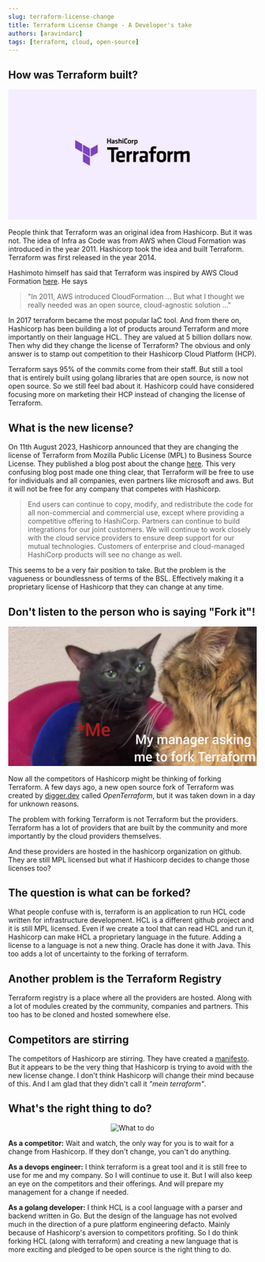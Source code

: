 ```yaml
---
slug: terraform-license-change
title: Terraform License Change - A Developer's take
authors: [aravindarc]
tags: [terraform, cloud, open-source]
---
```


## How was Terraform built?

![Terraform](./assets/terraform.png)

People think that Terraform was an original idea from Hashicorp. But it was not. The idea of Infra as Code was from AWS when Cloud Formation was introduced 
in the year 2011. Hashicorp took the idea and built Terraform. Terraform was first released in the year 2014. 

Hashimoto himself has said that Terraform was inspired by AWS Cloud Formation [here](https://www.hashicorp.com/resources/the-story-of-hashicorp-terraform-with-mitchell-hashimoto).
He says 
> "In 2011, AWS introduced CloudFormation ... But what I thought we really needed was an open source, cloud-agnostic solution ..."


In 2017 terraform became the most popular IaC tool. And from there on, Hashicorp has been building a lot of products around Terraform and more importantly
on their language HCL. They are valued at 5 billion dollars now. Then why did they change the license of Terraform? The obvious and only answer is to 
stamp out competition to their Hashicorp Cloud Platform (HCP).

Terraform says 95% of the commits come from their staff. But still a tool that is entirely built using golang libraries that are open source, is now not open source. So we still 
feel bad about it. Hashicorp could have considered focusing more on marketing their HCP instead of changing the license of Terraform.

## What is the new license?

On 11th August 2023, Hashicorp announced that they are changing the license of Terraform from Mozilla Public License (MPL) to Business Source License.
They published a blog post about the change [here](https://www.hashicorp.com/blog/hashicorp-adopts-business-source-license). 
This very confusing blog post made one thing clear, that Terraform will be free to use for individuals and all companies, even 
partners like microsoft and aws. But it will not be free for any company that competes with Hashicorp. 

> End users can continue to copy, modify, and redistribute the code for all non-commercial and commercial use, except where providing a competitive offering to HashiCorp. Partners can continue to build integrations for our joint customers. We will continue to work closely with the cloud service providers to ensure deep support for our mutual technologies. Customers of enterprise and cloud-managed HashiCorp products will see no change as well.

This seems to be a very fair position to take. But the problem is the vagueness or boundlessness of terms of the BSL. Effectively
making it a proprietary license of Hashicorp that they can change at any time.

## Don't listen to the person who is saying "Fork it"!

![BSL](./assets/catmeme.jpg)

Now all the competitors of Hashicorp might be thinking of forking Terraform. A few days ago, a new open source fork of Terraform was created 
by [digger.dev](https://digger.dev) called _OpenTerraform_, but it was taken down in a day for unknown reasons.

The problem with forking Terraform is not Terraform but the providers. Terraform has a lot of providers that are built by the community and 
more importantly by the cloud providers themselves. 

And these providers are hosted in the hashicorp organization on github. They are still MPL licensed but what if Hashicorp decides to change
those licenses too?

## The question is what can be forked? 

What people confuse with is, terraform is an application to run HCL code written for infrastructure development. HCL is a different
github project and it is still MPL licensed.
Even if we create a tool that can read HCL and run it, Hashicorp can make HCL a proprietary language in the future. Adding 
a license to a language is not a new thing. Oracle has done it with Java. This too adds a lot of uncertainty to the forking of terraform.

## Another problem is the Terraform Registry

Terraform registry is a place where all the providers are hosted. Along with a lot of modules created by the community, companies and 
partners. This too has to be cloned and hosted somewhere else. 

## Competitors are stirring

The competitors of Hashicorp are stirring. They have created a [manifesto](https://opentf.org/). But it appears to be the very
thing that Hashicorp is trying to avoid with the new license change. I don't think Hashicorp will change their mind because of this.
And I am glad that they didn't call it *"mein terraform"*.

## What's the right thing to do?

<p align="center">
    <img src="/img/tomandjerry.jpeg" alt="What to do" width="500"/>
</p>

**As a competitor:** Wait and watch, the only way for you is to wait for a change from Hashicorp. If they don't change, you can't do anything.

**As a devops engineer:** I think terraform is a great tool and it is still free to use for me and my company. So I will continue to use it. 
But I will also keep an eye on the competitors and their offerings. And will prepare my management for a change if needed.

**As a golang developer:** I think HCL is a cool language with a parser and backend written in Go. But the design of the language has
not evolved much in the direction of a pure platform engineering defacto. Mainly because of Hashicorp's aversion to competitors profiting.
So I do think forking HCL (along with terraform) and creating a new language that is more exciting and pledged to be open source is the right thing to do.